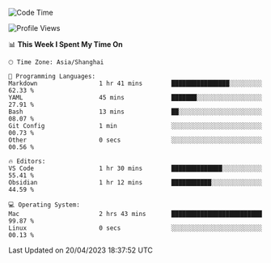 <!--START_SECTION:waka-->
![Code Time](http://img.shields.io/badge/Code%20Time-99%20hrs%2050%20mins-blue)

![Profile Views](http://img.shields.io/badge/Profile%20Views-23-blue)

📊 **This Week I Spent My Time On** 

```text
🕑︎ Time Zone: Asia/Shanghai

💬 Programming Languages: 
Markdown                 1 hr 41 mins        ████████████████░░░░░░░░░   62.33 % 
YAML                     45 mins             ███████░░░░░░░░░░░░░░░░░░   27.91 % 
Bash                     13 mins             ██░░░░░░░░░░░░░░░░░░░░░░░   08.07 % 
Git Config               1 min               ░░░░░░░░░░░░░░░░░░░░░░░░░   00.73 % 
Other                    0 secs              ░░░░░░░░░░░░░░░░░░░░░░░░░   00.56 % 

🔥 Editors: 
VS Code                  1 hr 30 mins        ██████████████░░░░░░░░░░░   55.41 % 
Obsidian                 1 hr 12 mins        ███████████░░░░░░░░░░░░░░   44.59 % 

💻 Operating System: 
Mac                      2 hrs 43 mins       █████████████████████████   99.87 % 
Linux                    0 secs              ░░░░░░░░░░░░░░░░░░░░░░░░░   00.13 % 
```


 Last Updated on 20/04/2023 18:37:52 UTC
<!--END_SECTION:waka-->